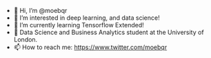 - 👋 Hi, I’m @moebqr
- 👀 I’m interested in deep learning, and data science!
- 🌱 I’m currently learning Tensorflow Extended!
- 🏫 Data Science and Business Analytics student at the University of London.
- 📫 How to reach me: https://www.twitter.com/moebqr

<!---
Atra1x/Mohamed is a ✨ special ✨ repository because its `README.md` (this file) appears on your GitHub profile.
You can click the Preview link to take a look at your changes.
--->
